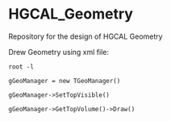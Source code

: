 # HGCAL_Geometry
Repository for the design of HGCAL Geometry 

Drew Geometry using xml file:

    root -l
    
    gGeoManager = new TGeoManager()
    
    gGeoManager->SetTopVisible()
    
    gGeoManager->GetTopVolume()->Draw()

